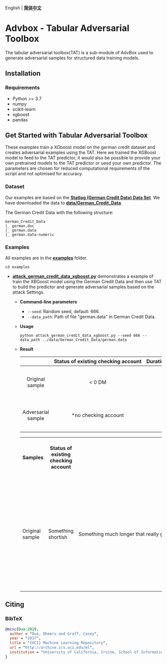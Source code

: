 English | **[简体中文](/AdvBox/tabular_adversarial_toolbox/README_cn.md)**

# Advbox - Tabular Adversarial Toolbox
The tabular adversarial toolbox(TAT) is a sub-module of AdvBox used to generate adversarial samples for structured data training models.

## Installation
### Requirements
- Python >= 3.7
- numpy
- scikit-learn
- xgboost
- pandas

## Get Started with Tabular Adversarial Toolbox

These examples train a XGboost model on the german credit dataset and creates adversarial examples using the TAT.  Here we trained the XGBoost model to feed to the TAT predictor, it would also be possible to provide your own pretrained models to the TAT predictor or uesd your own predictor. The parameters are chosen for reduced computational requirements of the script and not optimised for accuracy.

### Dataset
Our examples are based on the **[Statlog (German Credit Data) Data Set](https://archive.ics.uci.edu/ml/datasets/statlog+(german+credit+data))**. We have downloaded the data to **[data/German_Credit_Data](/AdvBox/tabular_adversarial_toolbox/data/German_Credit_Data)**.

The German Credit Data with the following structure:

```
German_Credit_Data
|_ german.doc
|_ german.data
|_ german.data-numeric
```
 
### Examples
All examples are in the **[examples](/AdvBox/tabular_adversarial_toolbox/examples)** folder.

```
cd examples
```

- **[attack_german_credit_data_xgboost.py](/AdvBox/tabular_adversarial_toolbox/examples/attack_german_credit_data_xgboost.py)** demonstrates a example of train the XBGoost model using the German Credit Data and then use TAT to build the predictor and generate adversarial samples based on the attack Settings.
  - **Command-line parameters**
    - `--seed`: Random seed, default: 666.
    - `--data_path`: Path of file "german.data" in German Credit Data.
  - **Usage**
    ```
    python attack_german_credit_data_xgboost.py --seed 666 --data_path ../data/German_Credit_Data/german.data
    ```
  - **Result**

    |  | Status&nbsp;of&nbsp;existing&nbsp;checking&nbsp;account | Duration&nbsp;in&nbsp;month | Credit&nbsp;history | Purpose | Credit&nbsp;amount | Savings&nbsp;account/bonds | Present&nbsp;employment&nbsp;since | Installment&nbsp;rate&nbsp;in&nbsp;percentage&nbsp;of&nbsp;disposable&nbsp;income | Personal&nbsp;status&nbsp;and&nbsp;sex | Other&nbsp;debtors/guarantors | Present&nbsp;residence&nbsp;since | Property | Age&nbsp;in&nbsp;years | Other&nbsp;installment&nbsp;plans | Housing | Number&nbsp;of&nbsp;existing&nbsp;credits&nbsp;at&nbsp;this&nbsp;bank | Job | Number&nbsp;of&nbsp;people&nbsp;being&nbsp;liable&nbsp;to&nbsp;provide&nbsp;maintenance&nbsp;for | Telephone | foreign&nbsp;worker |
    | :--:|:--:|:--:|:--:|:--:|:--:|:--:|:--:|:--:|:--:|:--:|:--:|:--:|:--:|:--:|:--:|:--:|:--:|:--:|:--:|:--:|
    | Original sample    | < 0 DM | 18 | no credits taken/all credits paid back duly | business | 3104 | < 100 DM | 4 <= ... < 7 years | 3 | male : single | none | 1 | building society savings agreement/life insurance | 31 | bank | own | 1 | skilled employee/official | 1 | yes, registered under the customers name | yes |
    | Adversarial sample | *no checking account | 18 | no credits taken/all credits paid back duly | *car (used) | 3104 | < 100 DM | 4 <= ... < 7 years | 3 | male : single | none | 1 | building society savings agreement/life insurance | 31 | bank | own | 1 | skilled employee/official | 1 | yes, registered under the customers name | yes |


    <table>
        <tr>
          <th>Samples</th>
          <th>Status of existing checking account</th>
          <th>Duration in month</th>
          <th>Credit history</th>
          <th>Purpose</th>
          <th>Credit amount</th>
          <th>Savings account/bonds</th>
          <th>Present employment since</th>
          <th>Installment rate in percentage of disposable income</th>
          <th>Personal status and sex</th>
          <th>Other debtors/guarantors</th>
          <th>Present residence since</th>
          <th>Property</th>
          <th>Age in years</th>
          <th>Other installment plans</th>
          <th>Housing</th>
          <th>Number of existing credits at this bank</th>
          <th>Job</th>
          <th>Number of people being liable to provide maintenance for</th>
          <th>Telephone</th>
          <th>foreign worker</th>
        </tr>
        <tr>
          <td>Original sample</td>
          <td>Something shortish</td>
          <td><div style="width: 1000pt">Something much longer that really goes into a lot of detail about something, so much so that the table formatting starts to look bad in GFM format.</div></td>
          <td>Something shortish</td>
          <td>Another cell  with lots of text in it, that also really goes into a lot of detail about something, so much so that the table formatting starts to look bad in GFM format.</td>
          <td>Something shortish</td>
          <td>Something shortish</td>
          <td>Something shortish</td>
          <td>Something much longer that really goes into a lot of detail about something, so much so that the table formatting starts to look bad in GFM format.</td>
          <td>Something shortish</td>
          <td>Another cell  with lots of text in it, that also really goes into a lot of detail about something, so much so that the table formatting starts to look bad in GFM format.</td>
          <td>Something shortish</td>
          <td>Something shortish</td>
          <td>Something shortish</td>
          <td>Something much longer that really goes into a lot of detail about something, so much so that the table formatting starts to look bad in GFM format.</td>
          <td>Something shortish</td>
          <td>Another cell  with lots of text in it, that also really goes into a lot of detail about something, so much so that the table formatting starts to look bad in GFM format.</td>
          <td>Something shortish</td>
          <td>Something shortish</td>
          <td>Something shortish</td>
          <td>Something shortish</td>
        </tr>
    </table>


## Citing

### BibTeX

```bibtex
@misc{Dua:2019,
  author = "Dua, Dheeru and Graff, Casey",
  year = "2017",
  title = "{UCI} Machine Learning Repository",
  url = "http://archive.ics.uci.edu/ml",
  institution = "University of California, Irvine, School of Information and Computer Sciences"
}
``` 
